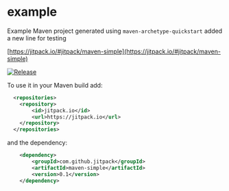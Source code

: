 # example

Example Maven project generated using `maven-archetype-quickstart`
added a new line for testing

[https://jitpack.io/#jitpack/maven-simple](https://jitpack.io/#jitpack/maven-simple)

[![Release](https://jitpack.io/v/jitpack/maven-simple.svg)](https://jitpack.io/#jitpack/maven-simple)

To use it in your Maven build add:
```xml
  <repositories>
	<repository>
	    <id>jitpack.io</id>
	    <url>https://jitpack.io</url>
	</repository>
  </repositories>
```

and the dependency:

```xml
	<dependency>
		<groupId>com.github.jitpack</groupId>
		<artifactId>maven-simple</artifactId>
		<version>0.1</version>
	</dependency>
```

